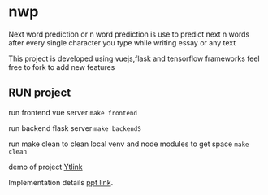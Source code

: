 # nwp
Next word prediction or n word prediction is use to predict next n words after every single character you type while writing essay or any text 

This project is developed using vuejs,flask and tensorflow frameworks feel free to fork to add new features 

## RUN project
run frontend vue server
`make frontend`

run backend flask server
`make backendS`

run make clean to clean local venv and node modules to get space
`make clean`

demo of project [Ytlink](https://youtu.be/GVFvF0uY-e8)

Implementation details [ppt link](https://drive.google.com/file/d/1tzfJq8MxWrKiCDaJlX6x6LJziJ9q8w4x/view?usp=sharing).

